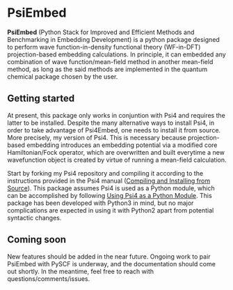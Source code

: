# PsiEmbed

**PsiEmbed** (Python Stack for Improved and Efficient Methods and Benchmarking in Embedding Development) is a python package designed to perform wave function-in-density functional theory (WF-in-DFT) projection-based embedding calculations. In principle, it can embedded any combination of wave function/mean-field method in another mean-field method, as long as the said methods are implemented in the quantum chemical package chosen by the user.

## Getting started
At present, this package only works in conjuntion with Psi4 and requires the latter to be installed. Despite the many alternative ways to install Psi4, in order to take advantage of Psi4Embed, one needs to install it from source. More precisely, my version of Psi4. This is necessary because projection-based embedding introduces an embedding potential via a modified core Hamiltonian/Fock operator, which are overwritten and built everytime a new wavefunction object is created by virtue of running a mean-field calculation.

Start by forking my Psi4 repository and compiling it according to the instructions provided in the Psi4 manual ([Compiling and Installing from Source](http://psicode.org/psi4manual/1.1/build_planning.html)). This package assumes Psi4 is used as a Python module, which can be accomplished by following [Using Psi4 as a Python Module](http://psicode.org/psi4manual/1.1/build_planning.html). This package has been developed with Python3 in mind, but no major complications are expected in using it with Python2 apart from potential syntactic changes.

## Coming soon
New features should be added in the near future. Ongoing work to pair PsiEmbed with PySCF is underway, and the documentation should come out shortly. In the meantime, feel free to reach with questions/comments/issues.
